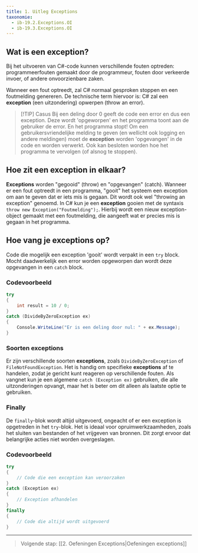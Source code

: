 ```yaml
---
title: 1. Uitleg Exceptions
taxonomie:
  - ib-19.2.Exceptions.OI
  - ib-19.3.Exceptions.OI
---
```


## Wat is een exception?
Bij het uitvoeren van C#-code kunnen verschillende fouten optreden: programmeerfouten gemaakt door de programmeur, fouten door verkeerde invoer, of andere onvoorzienbare zaken.

Wanneer een fout optreedt, zal C# normaal gesproken stoppen en een foutmelding genereren. De technische term hiervoor is: C# zal een **exception** (een uitzondering) opwerpen (throw an error).

> [!TIP] Casus
> Bij een deling door 0 geeft de code een error en dus een exception. Deze wordt 'opgeworpen' en het programma toont aan de gebruiker de error. En het programma stopt! Om een gebruikersvriendelijke melding te geven (en wellicht ook logging en andere meldingen) moet de **exception** worden 'opgevangen' in de code en worden verwerkt. Ook kan besloten worden hoe het programma te vervolgen (of alsnog te stoppen).

## Hoe zit een exception in elkaar?
**Exceptions** worden "gegooid" (throw) en "opgevangen" (catch). Wanneer er een fout optreedt in een programma, "gooit" het systeem een exception om aan te geven dat er iets mis is gegaan. Dit wordt ook wel "throwing an exception" genoemd. In C# kun je een **exception** gooien met de syntaxis `throw new Exception("Foutmelding");`. Hierbij wordt een nieuw exception-object gemaakt met een foutmelding, die aangeeft wat er precies mis is gegaan in het programma.

## Hoe vang je exceptions op?
Code die mogelijk een exception 'gooit' wordt verpakt in een `try` block. Mocht daadwerkelijk een error worden opgeworpen dan wordt deze opgevangen in een `catch` block.

### Codevoorbeeld
```csharp
try
{
    int result = 10 / 0;
}
catch (DivideByZeroException ex)
{
    Console.WriteLine("Er is een deling door nul: " + ex.Message);
}
```

### Soorten exceptions
Er zijn verschillende soorten **exceptions**, zoals `DivideByZeroException` of `FileNotFoundException`. Het is handig om specifieke **exceptions** af te handelen, zodat je gericht kunt reageren op verschillende fouten. Als vangnet kun je een algemene `catch (Exception ex)` gebruiken, die alle uitzonderingen opvangt, maar het is beter om dit alleen als laatste optie te gebruiken.

### Finally
De `finally`-blok wordt altijd uitgevoerd, ongeacht of er een exception is opgetreden in het `try`-blok. Het is ideaal voor opruimwerkzaamheden, zoals het sluiten van bestanden of het vrijgeven van bronnen. Dit zorgt ervoor dat belangrijke acties niet worden overgeslagen.

### Codevoorbeeld
```csharp
try
{
    // Code die een exception kan veroorzaken
}
catch (Exception ex)
{
    // Exception afhandelen
}
finally
{
    // Code die altijd wordt uitgevoerd
}
```

---

> Volgende stap: [[2. Oefeningen Exceptions|Oefeningen exceptions]]
